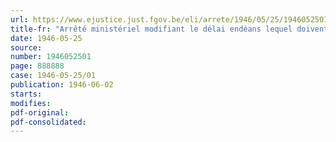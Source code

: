 ```yaml
---
url: https://www.ejustice.just.fgov.be/eli/arrete/1946/05/25/1946052501/justel
title-fr: "Arrêté ministériel modifiant le délai endéans lequel doivent être déclarées la cession, l'acquisition ou la mortalité des vaches (abrogé par AM 23-12-1947)"
date: 1946-05-25
source:
number: 1946052501
page: 888888
case: 1946-05-25/01
publication: 1946-06-02
starts:
modifies:
pdf-original:
pdf-consolidated:
---
```


